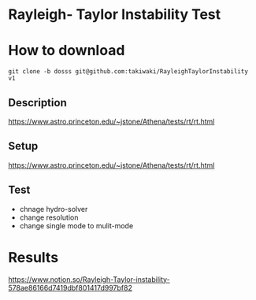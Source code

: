 # Rayleigh- Taylor Instability Test

# How to download
    
    git clone -b dosss git@github.com:takiwaki/RayleighTaylorInstability v1
   

## Description

https://www.astro.princeton.edu/~jstone/Athena/tests/rt/rt.html

## Setup

https://www.astro.princeton.edu/~jstone/Athena/tests/rt/rt.html

## Test

- chnage hydro-solver
- change resolution
- change single mode to mulit-mode

# Results

https://www.notion.so/Rayleigh-Taylor-instability-578ae86166d7419dbf801417d997bf82
